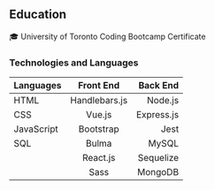 ## Education

🎓 University of Toronto Coding Bootcamp Certificate

### Technologies and Languages

| Languages     | Front End     | Back End  |
| ------------- |:-------------:| ---------:|
| HTML          | Handlebars.js | Node.js   |
| CSS           | Vue.js        | Express.js|
| JavaScript    | Bootstrap     | Jest      |
| SQL           | Bulma         | MySQL     |
|               | React.js      | Sequelize |
|               | Sass          | MongoDB   |

